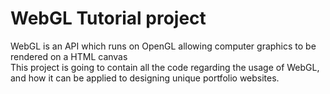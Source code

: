 # WebGL Tutorial project

<p>
WebGL is an API which runs on OpenGL allowing computer graphics to be rendered on a HTML canvas
<br>
This project is going to contain all the code regarding the usage of WebGL,
and how it can be applied to designing unique portfolio websites.
<br>

</p>


<p></p>
<p></p>